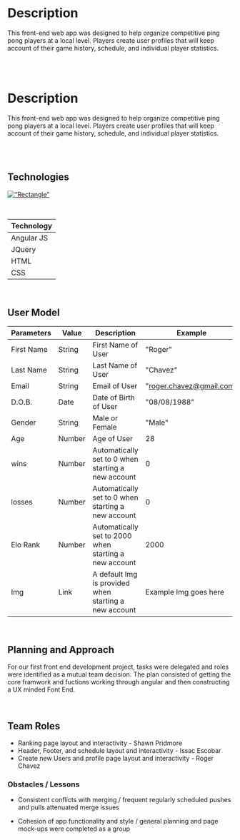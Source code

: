 # Description

This front-end web app was designed to help organize competitive ping pong players at a local level. Players create user profiles that will keep account of their game history, schedule, and individual player statistics. 

<br>
<br>



# Description

This front-end web app was designed to help organize competitive ping pong players at a local level. Players create user profiles that will keep account of their game history, schedule, and individual player statistics. 

<br>
<br>

## Technologies

<a href=“https://ibb.co/kmvGYF“><img src=“https://preview.ibb.co/cJOQSa/Rectangle.png” alt=“Rectangle” border=“0” /></a> 

<br>

|   Technology |           
|  ----------- |
|   Angular JS |
|   JQuery     |
|   HTML       |
|   CSS        | 


<br>

## User Model

| Parameters  | Value       | Description | Example |
| ----------- | ----------    | ------------ | ------- |
| First Name        | String         | First Name of User | "Roger" |
| Last Name | String | Last Name of User | "Chavez"
| Email         | String      | Email of User  | "roger.chavez@gmail.com" |
| D.O.B.     | Date       | Date of Birth of User             | "08/08/1988" |
| Gender         | String         | Male or Female               | "Male" |
| Age    | Number        | Age of User| 28|
| wins     | Number         | Automatically set to 0 when starting a new account | 0 |
| losses     | Number         | Automatically set to 0 when starting a new account | 0 |
| Elo Rank    | Number         | Automatically set to 2000 when starting a new account | 2000 |
| Img     | Link         | A default Img is provided when starting a new account |  Example Img goes here |

<br>

## Planning and Approach
For our first front end development project, tasks were delegated and roles were identified as a mutual team decision. The plan consisted of getting the core framwork and fuctions working through angular and then constructing a UX minded Font End.

<br>

## Team Roles
- Ranking page layout and interactivity - Shawn Pridmore
- Header, Footer, and schedule layout and interactivity -  Issac Escobar
- Create new Users and profile page layout and interactivity - Roger Chavez

### Obstacles / Lessons
* Consistent conflicts with merging / frequent regularly scheduled pushes and pulls attenuated merge issues

* Cohesion of app functionality and style / general planning and page mock-ups were completed as a group